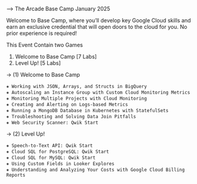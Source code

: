 --> The Arcade Base Camp January 2025

Welcome to Base Camp, where you’ll develop key Google Cloud skills and earn an exclusive credential that will open doors to the cloud for you. No prior experience is required!

This Event Contain two Games
1) Welcome to Base Camp [7 Labs]
2) Level Up! [5 Labs]

-> (1) Welcome to Base Camp

    ⁕ Working with JSON, Arrays, and Structs in BigQuery
    ⁕ Autoscaling an Instance Group with Custom Cloud Monitoring Metrics
    ⁕ Monitoring Multiple Projects with Cloud Monitoring
    ⁕ Creating and Alerting on Logs-based Metrics
    ⁕ Running a MongoDB Database in Kubernetes with StatefulSets
    ⁕ Troubleshooting and Solving Data Join Pitfalls
    ⁕ Web Security Scanner: Qwik Start

-> (2) Level Up!

    ⁕ Speech-to-Text API: Qwik Start
    ⁕ Cloud SQL for PostgreSQL: Qwik Start
    ⁕ Cloud SQL for MySQL: Qwik Start
    ⁕ Using Custom Fields in Looker Explores
    ⁕ Understanding and Analyzing Your Costs with Google Cloud Billing Reports
